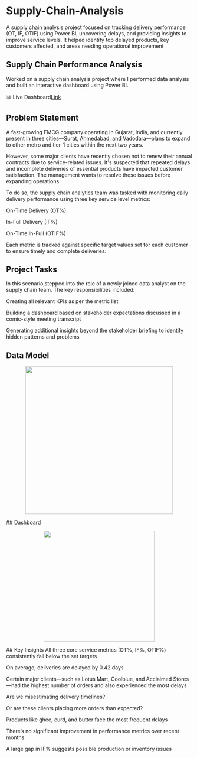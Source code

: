 # Supply-Chain-Analysis
A supply chain analysis project focused on tracking delivery performance (OT, IF, OTIF) using Power BI, uncovering delays, and providing insights to improve service levels. It helped identify top delayed products, key customers affected, and areas needing operational improvement

## Supply Chain Performance Analysis
Worked on a supply chain analysis project where I performed data analysis and built an interactive dashboard using Power BI.

📊 Live Dashboard[Link](https://app.powerbi.com/view?r=eyJrIjoiNzUxNzYwMGMtYTBhNy00MTk3LTg5NjAtM2M3NmMzM2E1Mjg5IiwidCI6IjNlY2M1NzU2LTU5MTMtNDI1Ni1iMGYwLTgyNzYzNjUzZGQzYyJ9&pageName=ReportSectionbb73b81a4bcbda5959b7)


## Problem Statement
A fast-growing FMCG company operating in Gujarat, India, and currently present in three cities—Surat, Ahmedabad, and Vadodara—plans to expand to other metro and tier-1 cities within the next two years.

However, some major clients have recently chosen not to renew their annual contracts due to service-related issues. It's suspected that repeated delays and incomplete deliveries of essential products have impacted customer satisfaction. The management wants to resolve these issues before expanding operations.

To do so, the supply chain analytics team was tasked with monitoring daily delivery performance using three key service level metrics:

On-Time Delivery (OT%)

In-Full Delivery (IF%)

On-Time In-Full (OTIF%)

Each metric is tracked against specific target values set for each customer to ensure timely and complete deliveries.

## Project Tasks
In this scenario,stepped into the role of a newly joined data analyst on the supply chain team. The key responsibilities included:

Creating all relevant KPIs as per the metric list

Building a dashboard based on stakeholder expectations discussed in a comic-style meeting transcript

Generating additional insights beyond the stakeholder briefing to identify hidden patterns and problems

## Data Model
<p align="center"> <img src="https://github.com/Naveen-S6/AtliQ_Mart_Supply_Chain_Analysis/blob/main/resources/data_model.png" height="400"> </p>
## Dashboard
<p align="center"> <img src="https://github.com/Naveen-S6/AtliQ_Mart_Supply_Chain_Analysis/blob/main/resources/Dashboard.jpg" width="300"> </p>
## Key Insights
All three core service metrics (OT%, IF%, OTIF%) consistently fall below the set targets

On average, deliveries are delayed by 0.42 days

Certain major clients—such as Lotus Mart, Coolblue, and Acclaimed Stores—had the highest number of orders and also experienced the most delays

Are we misestimating delivery timelines?

Or are these clients placing more orders than expected?

Products like ghee, curd, and butter face the most frequent delays

There’s no significant improvement in performance metrics over recent months

A large gap in IF% suggests possible production or inventory issues
